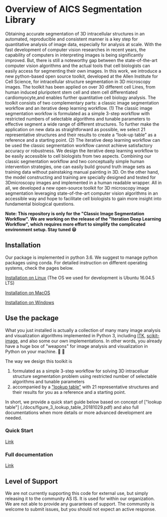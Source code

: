 # Overview of AICS Segmentation Library

Obtaining accurate segmentation of 3D intracellular structures in an
automated, reproducible and consistent manner is a key step for quantitative analysis of image data, especially for analysis at scale. With the fast development of computer vision researches in recent years, the capability of computers in interpreting images is being significantly improved. But, there is still a noteworthy gap between the state-of-the-art computer vision algorithms and the actual tools that cell biologists can easily access for segmenting their own images. In this work, we introduce a new python-based open source toolkit, developed at the Allen Institute for Cell Science, for intracellular structure segmentation in 3D microscopy images. The toolkit has been applied on over 30 different cell Lines, from human induced pluripotent stem cell and stem cell differentiated cardiomyocyte,and enables further quantitative cell biology analysis. The toolkit consists of two complementary parts: a classic image segmentation workflow 
and an iterative deep learning workflow. (1) The classic image segmentation workfow is formulated as a simple 3-step workflow with restricted numbers of selectable algorithms and tunable parameters to effective segment a wide range of different structures. To further make the application on new data as straightforward as possible, we select 21 representative structures and their results to create a “look-up table” as a reference and a starting point. (2) The iterative deep learning workflow can be used the classic segmentation workflow cannot achieve satisfactory accuracy or robustness. We design the 
iterative deep learning workflow to be easily accessible to cell biologists from two aspects. Combining our classic segmentation workflow and two conceptually simple human intervention strategies, one can easily build ground truth image sets as training data without painstaking manual painting in 3D. On the other hand, the model constructing and training are specially designed and tested for 3Dmicroscopy images and implemented in a human readable wrapper. All 
in all, we developed a new open-source toolkit for 3D microscopy image segmentation leveraging state-of-the-art computer vision algorithms in an accessible way and hope to facilitate cell biologists to gain more insight into fundamental biological questions.

**Note: This repository is only for the "Classic Image Segmentation Workflow". We are working on the release of the "Iteration Deep Learning Workflow", which requires more effort to simplify the complicated environment setup. Stay tuned :smiley:**


## Installation 

Our package is implemented in python 3.6. We suggest to manage python packages using conda. For detailed instruction on different operating systems, check the pages below.

[Installation on Linux](./docs/installation_linux.md) (The OS we used for development is Ubuntu 16.04.5 LTS)

[Installation on MacOS](./docs/installation_mac.md)

[Installation on Windows](./docs/installation_windows.md)


## Use the package

What you just installed is actually a collection of many many image analysis and visualization algorithms implemented in Python 3, including [ITK](https://itkpythonpackage.readthedocs.io/en/latest/), [scikit-image](http://scikit-image.org/docs/stable/), and also some our own implementations. In other words, you already have a huge box of "weapons" for image analysis and visualization in Python on your machine. :hammer: :wrench:

The way we design this toolkit is 
1. formulated as a simple 3-step workflow for solving 3D intracelluar structure segmentation problem using restricted number of selectable algorithms and tunable parameters
2. accompanied by a ["lookup table"](./docs/figure_3_lookup_table_20181029.pdf) with 21 representative structures and their results for you as a reference and a starting point.

In short, we provide a quick start guide below based on concept of ["lookup table"] (./docs/figure_3_lookup_table_20181029.pdf) and also full documentations when more details or more advanced development are needed.



### Quick Start 

[Link](jupyter_llokup_table.md)

### Full documentation 

[Link](full_doc.md)

## Level of Support
We are not currently supporting this code for external use, but simply releasing it 
to the community AS IS. It is used for within our organization. We are not able to 
provide any guarantees of support. The community is welcome to submit issues, but 
you should not expect an active response.

